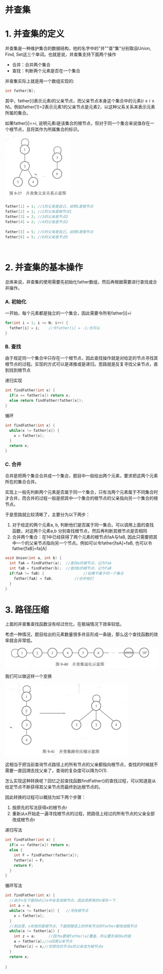 # 并查集

# 1. 并查集的定义

并查集是一种维护集合的数据结构，他的名字中的"并""查"集"分别取自Union, Find, Set这三个单词。也就是说，并查集支持下面两个操作

* 合并：合并两个集合
* 查找：判断两个元素是否在一个集合

并查集实际上就是用一个数组实现的:

```cpp
int father[N];
```

其中，father[i]表示元素i的父亲节点，而父亲节点本身这个集合中的元素$(i\leq i\leq N)$。例如father[1]=2表示元素1的父亲节点是元素2，以这种父系关系来表示元素所属的集合。

如果father[i]==i, 说明元素i是该集合的根节点，但对于同一个集合来说值存在一个根节点，且将其作为所属集合的标识。

<img src="img/image-20200327205351205.png" alt="image-20200327205351205" style="zoom:50%;" />

```cpp
father[1] = 1; //1的父亲是自己，说明1是根节点
father[2] = 1; //2的父亲是根节点1
father[3] = 2; //3的父亲是节点2
father[4] = 2; //4的父亲是节点2

father[5] = 5; //5的父亲是自己，说明5是根节点
father[6] = 5; //6的父亲是节点5
```

<br>

# 2. 并查集的基本操作

总体来说，并查集的使用需要先初始化father数组，然后再根据需要进行查找或合并操作。

### A. 初始化

一开始，每个元素都是独立的一个集合，因此需要令所有father[i]=i

```cpp
for(int i = 1; i <= N; i++) {
  father[i] = i;	//令father[i] = -1;也可以
}
```

### B. 查找

由于规定同一个集合中只存在一个根节点，因此查找操作就是对给定的节点寻找其根节点的过程。实现的方式可以是递推或是递归。思路就是反复寻找父亲节点，直到找到根节点

递归实现

```cpp
int findFather(int x) {
  if(x == father[x]) return x;
  else return findFather(father[x]);
}
```

循环

```cpp
int findFather(int x) {
  while(x != father[x]) {
    x = father[x];
  }
  return x;
}
```

### C. 合并

合并是把两个集合合并成一个集合，题目中一般给出两个元素，要求把这两个元素所在的集合合并。

实现上一般先判断两个元素是否属于同一个集合，只有当两个元素属于不同集合时才合并，而合并的过程一般是把其中一个集合的根节点的父亲指向另一个集合的根节点。

于是思路就比较清晰了，主要分为以下两步：

1. 对于给定的两个元素a, b, 判断他们是否属于同一集合。可以调用上面的查找函数，对这两个元素a,b 分别查找根节点，然后再判断其根节点是否相同
2. 合并两个集合：在1中已经获得了两个元素的根节点faA与faB, 因此只需要把其中一个的父亲节点指向另一个节点。例如可以令father[faA]=faB, 也可以令father[faB]=fa[A]

```cpp
void Union(int a, int b) {
  int faA = findFather(a);	//查找a的根节点，记为faA
  int faB = findFather(b);	//查找b的根节点，记为faB
  if(faA != faB) {					//如果不属于同一个集合
    father[faA] = faB;			//合并他们
  }
}
```

# 3. 路径压缩

上面的并查集查找函数没有经过优化，在极端情况下效率较低。

考虑一种情况，题目给出的元素数量很多并且形成一条链，那么这个查找函数的效率就会非常低。



<img src="img/image-20200327211723610.png" alt="image-20200327211723610" style="zoom:50%;" />

我们可以做这样一个变换

<img src="img/image-20200327221342693.png" alt="image-20200327221342693" style="zoom:50%;" />

这相当于把当前查询节点路径上的所有节点的父亲都指向根节点，查找的时候就不需要一直回溯去找父亲了，查询的复杂度可以降为O(1).

怎么实现这种转换呢？回忆之前查找函数findFather()的查找过程，可以知道是从给定节点不断获得其父亲节点而最终到达根节点的。

因此转换的过程可以概括为如下两个步骤：

1. 按原先的写法获得x的根节点r
2. 重新从x开始走一遍寻找根节点的过程，把路径上经过的所有节点的父亲全部改成根节点r

递归写法

```cpp
int findFather(int x) {
  if(x == father[x]) return x;
  else {
    int F = findFather(father[x]);
    father[x] = F;
    return F;
  }
}
```

循环写法

```cpp
int findFather(int x) {
  //由于x在下面的while中会变成根节点，因此把原来的x保存一下
  int a = x;
  while(x != father[x]) {	//寻找根节点
    x = father[x];
  }
  //到这里，x存放的是根节点，下面把路径上的所有节点的father都改成根节点
  while(a != father[a]) {
    int z = a;		//因为a要被father[a]覆盖，所以要先保存a的值
    a = father[a];//a回溯父亲节点
    father[z] = x;//将原先的节点a的父亲改为根节点x
  }
  return x;
  
}
```

















